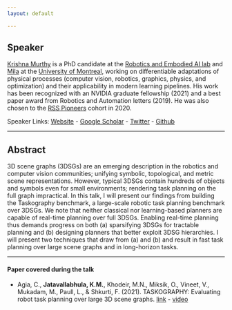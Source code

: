 ```yaml
---
layout: default

---
```


## Speaker

[Krishna Murthy](https://krrish94.github.io/) is a PhD candidate at the [Robotics and Embodied AI lab](https://montrealrobotics.ca/) and [Mila](https://mila.quebec/en) at the [University of Montreal](https://umontreal.ca/en), working on differentiable adaptations of physical processes (computer vision, robotics, graphics, physics, and optimization) and their applicability in modern learning pipelines. His work has been recognized with an NVIDIA graduate fellowship (2021) and a best paper award from Robotics and Automation letters (2019). He was also chosen to the [RSS Pioneers](https://sites.google.com/view/rsspioneers2020/home) cohort in 2020.

Speaker Links: [Website](https://krrish94.github.io/) - [Google Scholar](https://scholar.google.co.uk/citations?user=kcr8134AAAAJ) - [Twitter](https://twitter.com/_krishna_murthy) - [Github](https://github.com/krrish94)

---

## Abstract

3D scene graphs (3DSGs) are an emerging description in the robotics and computer vision communities; unifying symbolic, topological, and metric scene representations. However, typical 3DSGs contain hundreds of objects and symbols even for small environments; rendering task planning on the full graph impractical. In this talk, I will present our findings from building the Taskography benchmark, a large-scale robotic task planning benchmark over 3DSGs. We note that neither classical nor learning-based planners are capable of real-time planning over full 3DSGs. Enabling real-time planning thus demands progress on both (a) sparsifying 3DSGs for tractable planning and (b) designing planners that better exploit 3DSG hierarchies. I will present two techniques that draw from (a) and (b) and result in fast task planning over large scene graphs and in long-horizon tasks.

---

#### Paper covered during the talk

* Agia, C., **Jatavallabhula, K.M.**, Khodeir, M.N., Miksik, O., Vineet, V., Mukadam, M., Paull, L., & Shkurti, F. (2021). TASKOGRAPHY: Evaluating robot task planning over large 3D scene graphs. [link](https://taskography.github.io/) - [video](https://www.youtube.com/watch?v=mM4v5hP4LdA)
